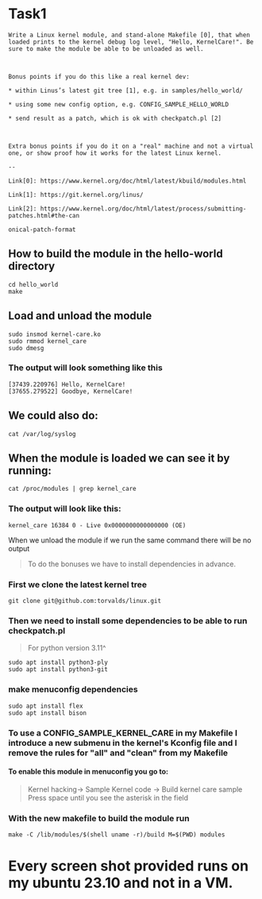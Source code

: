 # Task1

~~~
Write a Linux kernel module, and stand-alone Makefile [0], that when loaded prints to the kernel debug log level, "Hello, KernelCare!". Be sure to make the module be able to be unloaded as well.

                                        

Bonus points if you do this like a real kernel dev:

* within Linus’s latest git tree [1], e.g. in samples/hello_world/

* using some new config option, e.g. CONFIG_SAMPLE_HELLO_WORLD

* send result as a patch, which is ok with checkpatch.pl [2]

                                        

Extra bonus points if you do it on a "real" machine and not a virtual one, or show proof how it works for the latest Linux kernel.

--

Link[0]: https://www.kernel.org/doc/html/latest/kbuild/modules.html

Link[1]: https://git.kernel.org/linus/                

Link[2]: https://www.kernel.org/doc/html/latest/process/submitting-patches.html#the-can

onical-patch-format
~~~

## How to build the module in the hello-world directory
~~~
cd hello_world
make
~~~

## Load and unload the module
~~~
sudo insmod kernel-care.ko
sudo rmmod kernel_care
sudo dmesg
~~~

### The output will look something like this
~~~
[37439.220976] Hello, KernelCare!
[37655.279522] Goodbye, KernelCare!
~~~

## We could also do:

~~~
cat /var/log/syslog
~~~

## When the module is loaded we can see it by running:
~~~
cat /proc/modules | grep kernel_care
~~~

### The output will look like this:
~~~
kernel_care 16384 0 - Live 0x0000000000000000 (OE)
~~~
When we unload the module if we run the same command there will be no output  

> To do the bonuses we have to install dependencies in advance.  
### First we clone the latest kernel tree
~~~
git clone git@github.com:torvalds/linux.git
~~~

### Then we need to install some dependencies to be able to run checkpatch.pl
>For python version 3.11^
~~~
sudo apt install python3-ply
sudo apt install python3-git
~~~

### make menuconfig dependencies
~~~
sudo apt install flex
sudo apt install bison
~~~

### To use a CONFIG_SAMPLE_KERNEL_CARE in my Makefile I introduce a new submenu in the kernel's Kconfig file and I remove the rules for "all" and "clean" from my Makefile  
#### To enable this module in menuconfig you go to:  
>Kernel hacking-> Sample Kernel code -> Build kernel care sample  
> Press space until you see the asterisk in the field

### With the new makefile to build the module run
~~~
make -C /lib/modules/$(shell uname -r)/build M=$(PWD) modules
~~~

# Every screen shot provided runs on my ubuntu 23.10 and not in a VM.
